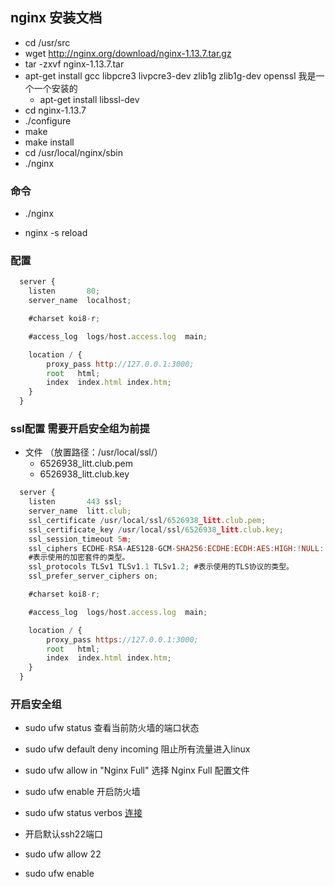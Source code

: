 ## nginx 安装文档
+ cd /usr/src
+ wget http://nginx.org/download/nginx-1.13.7.tar.gz
+ tar -zxvf nginx-1.13.7.tar
+ apt-get install gcc libpcre3 livpcre3-dev zlib1g zlib1g-dev openssl  我是一个一个安装的
  + apt-get install libssl-dev
+ cd nginx-1.13.7
+ ./configure
+ make
+ make install
+ cd /usr/local/nginx/sbin
+ ./nginx

### 命令
<!-- 启动 -->
+ ./nginx
<!-- 重启 -->
+ nginx -s reload

### 配置
<!-- 反向3000代理到80 -->
``` js
  server {
    listen       80;
    server_name  localhost;

    #charset koi8-r;

    #access_log  logs/host.access.log  main;

    location / {
        proxy_pass http://127.0.0.1:3000;
        root   html;
        index  index.html index.htm;
    }
  }
```

### ssl配置 需要开启安全组为前提
+ 文件 （放置路径：/usr/local/ssl/）
  - 6526938_litt.club.pem
  - 6526938_litt.club.key
``` js
  server {
    listen       443 ssl;
    server_name  litt.club;
    ssl_certificate /usr/local/ssl/6526938_litt.club.pem;
    ssl_certificate_key /usr/local/ssl/6526938_litt.club.key;
    ssl_session_timeout 5m;
    ssl_ciphers ECDHE-RSA-AES128-GCM-SHA256:ECDHE:ECDH:AES:HIGH:!NULL:!aNULL:!MD5:!ADH:!RC4;
    #表示使用的加密套件的类型。
    ssl_protocols TLSv1 TLSv1.1 TLSv1.2; #表示使用的TLS协议的类型。
    ssl_prefer_server_ciphers on;

    #charset koi8-r;

    #access_log  logs/host.access.log  main;

    location / {
        proxy_pass https://127.0.0.1:3000;
        root   html;
        index  index.html index.htm;
    }
  }
```

### 开启安全组
+ sudo ufw status 查看当前防火墙的端口状态
+ sudo ufw default deny incoming 阻止所有流量进入linux
+ sudo ufw allow in "Nginx Full" 选择 Nginx Full 配置文件
+ sudo ufw enable 开启防火墙
+ sudo ufw status verbos 
[连接](https://blog.csdn.net/weixin_34479122/article/details/116634913)

+ 开启默认ssh22端口
+ sudo ufw allow 22
+ sudo ufw enable